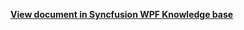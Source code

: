 **[View document in Syncfusion WPF Knowledge base](https://www.syncfusion.com/kb/12056/how-to-show-time-indicator-on-a-specific-time-when-dragging-an-appointment-in-wpf-schedule)**
